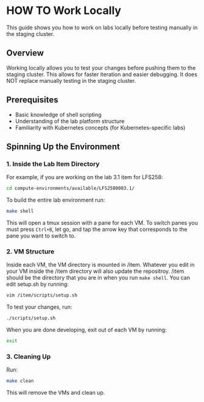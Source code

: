 # HOW TO Work Locally

This guide shows you how to work on labs locally before testing manually in the staging cluster.

## Overview

Working locally allows you to test your changes before pushing them to the staging cluster. This allows for faster iteration and easier debugging. It does NOT replace manually testing in the staging cluster.

## Prerequisites

- Basic knowledge of shell scripting
- Understanding of the lab platform structure
- Familiarity with Kubernetes concepts (for Kubernetes-specific labs)

## Spinning Up the Environment

### 1. Inside the Lab Item Directory
For example, if you are working on the lab 3.1 item for LFS258:
```bash
cd compute-environments/available/LFS2580003.1/
```

To build the entire lab environment run:
```bash
make shell
```

This will open a tmux session with a pane for each VM. To switch panes you must press `Ctrl+B`, let go, and tap the arrow key that corresponds to the pane you want to switch to.

### 2. VM Structure

 Inside each VM, the VM directory is mounted in /item. Whatever you edit in your VM inside the /item directory will also update the repositroy. /item should be the directory that you are in when you run `make shell`.
 You can edit setup.sh by running:
 ```bash
 vim /item/scripts/setup.sh
 ```

To test your changes, run:
```bash
./scripts/setup.sh
```
When you are done developing, exit out of each VM by running:
```bash
exit
```
### 3. Cleaning Up
Run:
```bash
make clean
```
This will remove the VMs and clean up.